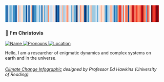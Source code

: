 ![Warming Stripes for DE](https://github.com/Christovis/christovis/blob/main/EUROPE-Netherlands--1901-2019-BK.png?raw=true)


### 👋 I'm Christovis

<p>
  <a href="https://christovis.github.io/">
    <img src="https://img.shields.io/static/v1?label=Name&message=Christovis&color=2ec352&labelColor=2c3239"
         alt="Name">
  </a>
  <a href="https://pronoun.is/they">
    <img src="https://img.shields.io/static/v1?label=Pronouns&message=he%2Fhim&color=2ec352&labelColor=2c3239"
         alt="Pronouns">
  </a>
  <a href="https://en.wikipedia.org/wiki/Berlin">
    <img src="https://img.shields.io/static/v1?label=Location&message=DE&color=2ec352&labelColor=2c3239"
         alt="Location">
  </a>
</p>

Hello, I am a researcher of enigmatic dynamics and complex systems on earth and in the universe.

###### [*Climate Change Infographic*](https://showyourstripes.info/) designed by Professor Ed Hawkins (University of Reading)
